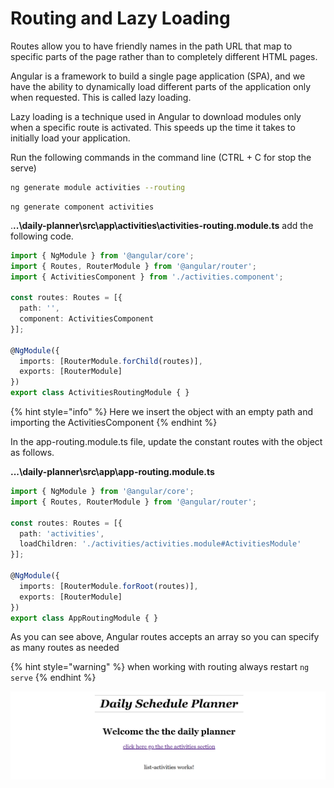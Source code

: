 # Routing and Lazy Loading

Routes allow you to have friendly names in the path URL that map to specific parts of the page rather than to completely different HTML pages.

Angular is a framework to build a single page application \(SPA\), and we have the ability to dynamically load different parts of the application only when requested. This is called lazy loading.

Lazy loading is a technique used in Angular to download modules only when a specific route is activated. This speeds up the time it takes to initially load your application.

Run the following commands in the command line \(CTRL + C for stop the serve\)

```bash
ng generate module activities --routing
```

```text
ng generate component activities
```

.**..\daily-planner\src\app\activities\activities-routing.module.ts** add the following code.

```typescript
import { NgModule } from '@angular/core';
import { Routes, RouterModule } from '@angular/router';
import { ActivitiesComponent } from './activities.component';

const routes: Routes = [{
  path: '',
  component: ActivitiesComponent
}];

@NgModule({
  imports: [RouterModule.forChild(routes)],
  exports: [RouterModule]
})
export class ActivitiesRoutingModule { }
```

{% hint style="info" %}
Here we insert the object with an empty path and importing the ActivitiesComponent
{% endhint %}

In the app-routing.module.ts file, update the constant routes with the object as follows.

**...\daily-planner\src\app\app-routing.module.ts**

```typescript
import { NgModule } from '@angular/core';
import { Routes, RouterModule } from '@angular/router';

const routes: Routes = [{
  path: 'activities',
  loadChildren: './activities/activities.module#ActivitiesModule'
}];

@NgModule({
  imports: [RouterModule.forRoot(routes)],
  exports: [RouterModule]
})
export class AppRoutingModule { }
```

As you can see above, Angular routes accepts an array so you can specify as many routes as needed

{% hint style="warning" %}
when working with routing always restart `ng serve`
{% endhint %}

![Result](../.gitbook/assets/routing-result.png)

